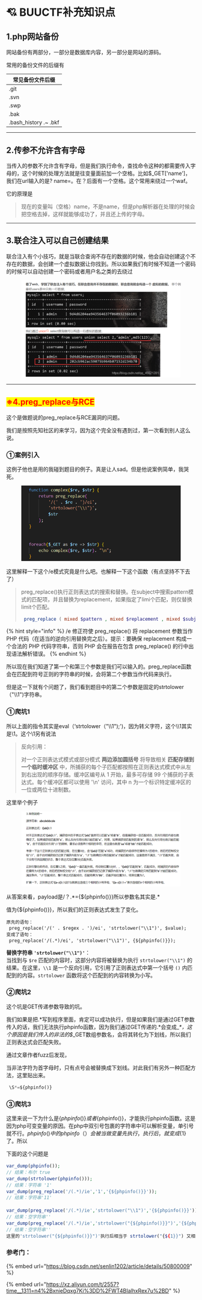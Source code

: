 # 💘 BUUCTF补充知识点

## 1.php网站备份

网站备份有两部分，一部分是数据库内容，另一部分是网站的源码。

常用的备份文件的后缀有



| 常见备份文件后缀                                                                      |
| ----------------------------------------------------------------------------- |
| .git                                                                          |
| .svn                                                                          |
| .swp                                                                          |
| .bak                                                                          |
| .bash\_history                                 .\~                       .bkf |

***

## 2.传参不允许含有字母

当传入的参数不允许含有字母，但是我们执行命令，查找命令这种的都需要传入字母的，这个时候的处理方法就是往变量面前加一个空格。比如$\_GET\['name']，我们在url输入的是?  name=。在？后面有一个空格。这个常用来绕过一个waf。

它的原理是

> 现在的变量叫（空格）name，不是name，但是php解析器在处理的时候会把空格去掉，这样就能够成功了，并且还上传的字母。

***

## 3.联合注入可以自己创建结果

联合注入有个小技巧，就是当联合查询不存在的数据的时候，他会自动创建这个不存在的数据，会创建一个虚拟数据让你找到。所以如果我们有时候不知道一个密码的时候可以自动创建一个密码或者用户名之类的去绕过

<figure><img src="../.gitbook/assets/image (169).png" alt=""><figcaption></figcaption></figure>





***



## <mark style="color:red;">※4.preg\_replace与RCE</mark>

这个是做题说的preg\_replace与RCE漏洞的问题。

我们是按照先知社区的来学习，因为这个完全没有遇到过，第一次看到别人这么说。

### ①案例引入

这例子他也是用的我碰到题目的例子。真是让人sad。但是他说案例简单，我哭死。

<figure><img src="../.gitbook/assets/image (10) (1).png" alt=""><figcaption></figcaption></figure>

这里解释一下这个/e模式究竟是什么吧。也解释一下这个函数（有点坚持不下去了）

> preg\_replace()执行正则表达式的搜索和替换。在subject中搜索pattern模式的匹配项，并且替换为replacement，如果指定了limi个匹配，则仅替换limit个匹配。
>
> ```php
>  preg_replace ( mixed $pattern , mixed $replacement , mixed $subject [, int $limit ] )
> ```

{% hint style="info" %}
/e 修正符使 preg\_replace() 将 replacement 参数当作 PHP 代码（在适当的逆向引用替换完之后）。提示：要确保 replacement 构成一个合法的 PHP 代码字符串，否则 PHP 会在报告在包含 preg\_replace() 的行中出现语法解析错误。&#x20;
{% endhint %}

所以现在我们知道了第一个和第三个参数是我们可以输入的。preg\_replace函数会在匹配到符号正则的字符串的时候，会将第二个参数当作代码来执行。

但是这一下就有个问题了，我们看到题目中的第二个参数是固定的strtolower（"\\\1")字符串。



### ①爬坑1

所以上面的指令其实是eval（‘strtolower（"\\\1");')，因为转义字符，这个\\\1其实是\1。这个\1另有说法

> 反向引用：
>
> 对一个正则表达式模式或部分模式 **两边添加圆括号** 将导致相关 **匹配存储到一个临时缓冲区** 中，所捕获的每个子匹配都按照在正则表达式模式中从左到右出现的顺序存储。缓冲区编号从 1 开始，最多可存储 99 个捕获的子表达式。每个缓冲区都可以使用 '\n' 访问，其中 n 为一个标识特定缓冲区的一位或两位十进制数。
>
>

这里举个例子

<figure><img src="../.gitbook/assets/image (254).png" alt=""><figcaption></figcaption></figure>

从答案来看，payload是/？.\*={${phpinfo()\}}所以参数名其实是.\*

值为{${phpinfo()\}}，所以我们的正则表达式发生了变化。

```
原先的语句：
 preg_replace('/(' . $regex . ')/ei', 'strtolower("\\1")', $value);
变成了语句：
 preg_replace('/(.*)/ei', 'strtolower("\\1")', {${phpinfo()}});
```

**替换字符串 `'strtolower("\\1")'`**：\
当找到与 `$re` 匹配的内容时，这部分内容将被替换为执行 `strtolower("\\1")` 的结果。在这里，`\\1` 是一个反向引用，它引用了正则表达式中第一个括号 `()` 内匹配到的内容。`strtolower` 函数将这个匹配到的内容转换为小写。



### ②爬坑2

这个坑是GET传递参数导致的坑。

我们如果是把.\*写到程序里面，肯定可以成功执行，但是如果我们是通过GET参数传入的话，我们无法执行phpinfo函数，因为我们通过GET传递的.\*会变成\__\*，这个原因是我们传入的非法的$_\_GET数组参数名，会将其转化为下划线，所以我们正则表达式会匹配失败。

通过文章作者fuzz后发现，

当非法字符为首字母时，只有点号会被替换成下划线。对此我们有另外一种匹配方法，这里贴出来。

```python
 \S*=${phpinfo()}
```



### ③爬坑3

这里来说一下为什么是{${phpinfo()\}}或者${phpinfo()}，才能执行phpinfo函数。这是因为php可变变量的原因。在php中双引号包裹的字符串中可以解析变量，单引号就不行。${phpinfo()}中的phpinfo（）会被当做变量先执行，执行后，就变成${1}了。所以

下面的这个问题是

```php
var_dump(phpinfo()); 
// 结果：布尔 true
var_dump(strtolower(phpinfo()));
// 结果：字符串 '1'
var_dump(preg_replace('/(.*)/ie','1','{${phpinfo()}}'));
// 结果：字符串'11'

var_dump(preg_replace('/(.*)/ie','strtolower("\\1")','{${phpinfo()}}'));
// 结果：空字符串''
var_dump(preg_replace('/(.*)/ie','strtolower("{${phpinfo()}}")','{${phpinfo()}}'));
// 结果：空字符串''
这里的'strtolower("{${phpinfo()}}")'执行后相当于 strtolower("{${1}}") 又相当于 strtolower("{null}") 又相当于 '' 空字符串
```































### 参考门：

{% embed url="https://blog.csdn.net/senlin1202/article/details/50800009" %}

{% embed url="https://xz.aliyun.com/t/2557?time__1311=n4%2BxnieDqxg7Ki%3DD%2FWT4BIalhxRex7u%2BD" %}













